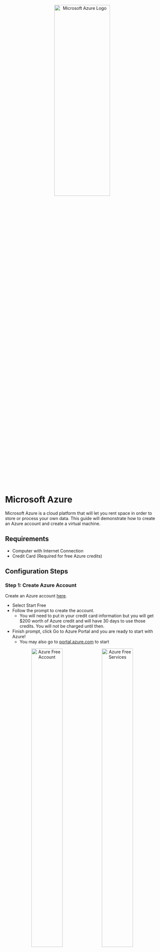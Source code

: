 <p align="center">
<img src="https://i.imgur.com/4wqxHID.png" height="40%" width="60%" alt="Microsoft Azure Logo"/>
</p>

<h1>Microsoft Azure</h1>
Microsoft Azure is a cloud platform that will let you rent space in order to store or process your own data. This guide will demonstrate how to create an Azure account and create a virtual machine.

<h2>Requirements</h2>

- Computer with Internet Connection
- Credit Card (Required for free Azure credits)

<h2>Configuration Steps</h2>


<h3>Step 1: Create Azure Account</h3>


Create an Azure account [here](https://azure.microsoft.com/en-us/free/).
- Select Start Free
- Follow the prompt to create the account. 
     - You will need to put in your credit card information but you will get $200 worth of Azure credit and will have 30 days to use those credits. You will not be charged until then.
- Finish prompt, click Go to Azure Portal and you are ready to start with Azure!
     - You may also go to [portal.azure.com](https://www.portal.azure.com) to start


<p align="center">
<img src="https://i.imgur.com/rZNc4Ho.png" height="50%" width="45%" alt="Azure Free Account"/> <img src="https://i.imgur.com/pEhVTc1.png" height="50%" width="45%" alt="Azure Free Services"/>
</p>


<h3>Step 2: Azure portal and resource groups</h3>

Now that the account has been created, let's go over how to navigate the Azure portal. The portal is where you can find all the products/resources and manage your subscriptions. It is a user friendly interface.

The portal is located [here](https://www.portal.azure.com).

<p align="center">
<img src="https://i.imgur.com/8JnxniW.png" height="80%" width="80%" alt="Azure Portal with RG Arrow"/>
</p>

In order to utilize some of the services in Azure, a resource group needs to be created. Resource groups store all resources that you are utilizing in Azure. This example will show how to deploy a Windows 10 virtual machine.

<p align="center">
<img src="https://i.imgur.com/x5P8pDQ.png" height="80%" width="80%" alt="Azure Resource Groups with circle"/>
</p>

When ready, click create resource groups. From there, you will need to name your resource group and select the region. The region will determine which Azure data center will be utilize. (US) West 3 was chosen for this example. Click "Review + Create" once finished

<p align="center">
<img src="https://i.imgur.com/4ZY0Twp.png" height="80%" width="80%" alt="Create Azure Resource Groups"/>
</p>

<h3>Step 3: Create a virtual machine</h3>
Next step is to create a virtual machine. At the portal, click on virtual machine and click create. Once at the create virtual machine menu, follow all the instructions. Make sure to fill out all the areas that have a red asterisk on them (resource group, name, etc.). Don't worry about the other tabs such as disks and networking as they will be prefilled. Make sure you remember the username and password! Once this is all completed, your virtual machine will appear in your resource group. 

<p align="center">
<img src="https://i.imgur.com/XC53r2o.png" height="80%" width="80%" alt="Virtual Machine Menu with arrow"/>
</p>

<p align="center">
<img src="https://i.imgur.com/a0OIYax.png" height="80%" width="80%" alt="Create Virtual Machine"/>
</p>

<h3>Step 4: Connect to virtual machine using Microsoft Remote Desktop on macOS</h3>
The final step to this process is accessing the virtual machine using Microsoft Remote Desktop. If you are using macOS (like me), you have to download the application in the App Store. 

<p align="center">
<img src="https://i.imgur.com/pp1yQTE.png" height="80%" width="80%" alt="Microsoft Remote Desktop"/>
</p>

In order to connect to the virtual machine, first you need the public IP address. You can find this on the right hand side of this menu.

<p align="center">
<img src="https://i.imgur.com/gT6F62H.png" height="80%" width="80%" alt="SampleVM menu with arrow and circle"/>
</p>

Once Microsoft Remote Desktop is downloaded, open the application. Click add PC. Copy and paste the public IP address of the virtual machine that was created when prompted. Type in the username and password the click connect. 

<p align="center">
<img src="https://i.imgur.com/WcRdlX3.png" height="80%" width="80%" alt="Microsoft Remote Desktop 1"/>
</p>

<p align="center">
<img src="https://i.imgur.com/4IKJFik.png" height="80%" width="80%" alt="Windows 10 VM"/>
</p>

Congratulations! You have created your first virtual machine within Azure. If you want to save your free $200 credits, make sure you delete ALL resource groups because most of Azure services are pay as you go (unless otherwise stated). Thank you!
